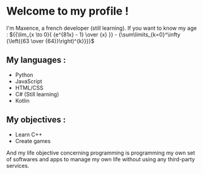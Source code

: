 # Welcome to my profile !
I'm Maxence, a french developer (still learning).
If you want to know my age : ${{\lim_{x \to 0}{ {e^{81x} - 1} \over {x} }} - {\sum\limits_{k=0}^\infty {\left({63 \over {64}}\right)^{k}}}}$

## My languages :

 - Python
 - JavaScript
 - HTML/CSS
 - C# (Still learning)
 - Kotlin
 
## My objectives :

- Learn C++
- Create games

And my life objective concerning programming is programming my own set of softwares and apps to manage my own life without using any third-party services.

